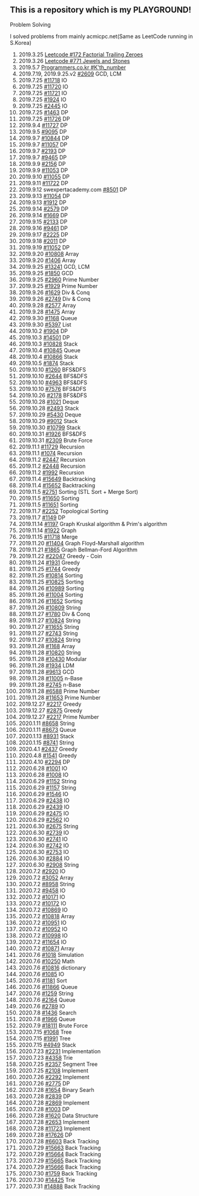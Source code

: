 ## This is a repository which is my PLAYGROUND!

Problem Solving

I solved problems from mainly acmicpc.net(Same as LeetCode running in S.Korea)

1. 2019.3.25    [Leetcode #172 Factorial Trailing Zeroes](https://leetcode.com/problems/factorial-trailing-zeroes/discuss/52373/Simple-CC%2B%2B-Solution-(with-detailed-explaination))
2. 2019.3.26    [Leetcode #771 Jewels and Stones](https://leetcode.com/problems/jewels-and-stones/)
3. 2019.5.7     [Programmers.co.kr #K'th_number](https://programmers.co.kr/learn/courses/30/lessons/42748)
4. 2019.7.19, 2019.9.25.v2  [#2609](https://www.acmicpc.net/problem/2609) GCD, LCM
5. 2019.7.25    [#11718](https://www.acmicpc.net/problem/11718) IO
6. 2019.7.25    [#11720](https://www.acmicpc.net/problem/11720) IO
7. 2019.7.25    [#11721]( https://www.acmicpc.net/problem/11721) IO
8. 2019.7.25    [#1924](https://www.acmicpc.net/problem/2445) IO
9. 2019.7.25    [#2445](https://www.acmicpc.net/problem/2445) IO
10. 2019.7.25   [#1463](https://www.acmicpc.net/problem/1463) DP
11. 2019.7.25   [#11726](https://www.acmicpc.net/problem/11726) DP
12. 2019.9.4    [#11727](https://www.acmicpc.net/problem/11727) DP
13. 2019.9.5    [#9095](https://www.acmicpc.net/problem/9095) DP
14. 2019.9.7    [#10844](https://www.acmicpc.net/problem/10844) DP
15. 2019.9.7    [#11057](https://www.acmicpc.net/problem/11057) DP
16. 2019.9.7    [#2193](https://www.acmicpc.net/problem/2193) DP
17. 2019.9.7    [#9465](https://www.acmicpc.net/problem/9465) DP
18. 2019.9.9    [#2156](https://www.acmicpc.net/problem/2156) DP
19. 2019.9.9    [#11053](https://www.acmicpc.net/problem/11053) DP
20. 2019.9.10   [#11055](https://www.acmicpc.net/problem/11055) DP
21. 2019.9.11   [#11722](https://www.acmicpc.net/problem/11722) DP
22. 2019.9.12  swexpertacademy.com [#8501](https://swexpertacademy.com/main/code/problem/problemDetail.do?contestProbId=AWz50CHK8DgDFARQ&categoryId=AWz50CHK8DgDFARQ&categoryType=CODE#) DP
23. 2019.9.13   [#11054](https://www.acmicpc.net/problem/11054) DP
24. 2019.9.13   [#1912](https://www.acmicpc.net/problem/1912) DP
25. 2019.9.14   [#2579](https://www.acmicpc.net/problem/2579) DP
26. 2019.9.14   [#1669](https://www.acmicpc.net/problem/1669) DP
27. 2019.9.15   [#2133](https://www.acmicpc.net/problem/2133) DP
28. 2019.9.16   [#9461](https://www.acmicpc.net/problem/9461) DP
29. 2019.9.17   [#2225](https://www.acmicpc.net/problem/2225) DP
30. 2019.9.18   [#2011](https://www.acmicpc.net/problem/2011) DP
31. 2019.9.19   [#11052](https://www.acmicpc.net/problem/11052) DP
32. 2019.9.20   [#10808](https://www.acmicpc.net/problem/10808) Array
33. 2019.9.20   [#1406](https://www.acmicpc.net/problem/1406) Array
34. 2019.9.25   [#13241](https://www.acmicpc.net/problem/13241) GCD, LCM
35. 2019.9.25   [#1850](https://www.acmicpc.net/problem/1850) GCD
36. 2019.9.25   [#2960](https://www.acmicpc.net/problem/2960) Prime Number
37. 2019.9.25   [#1929](https://www.acmicpc.net/problem/1929) Prime Number
38. 2019.9.26   [#1629](https://www.acmicpc.net/problem/1629) Div & Conq
39. 2019.9.26   [#2749](https://www.acmicpc.net/problem/2749) Div & Conq
40. 2019.9.28   [#2577](https://www.acmicpc.net/problem/2577) Array
41. 2019.9.28   [#1475](https://www.acmicpc.net/problem/1475) Array
42. 2019.9.30   [#1168](https://www.acmicpc.net/problem/1168) Queue
43. 2019.9.30   [#5397](https://www.acmicpc.net/problem/5397) List
44. 2019.10.2   [#1904](https://www.acmicpc.net/problem/1904) DP
45. 2019.10.3   [#14501](https://www.acmicpc.net/problem/14501) DP
46. 2019.10.3   [#10828](https://www.acmicpc.net/problem/10828) Stack
47. 2019.10.4   [#10845](https://www.acmicpc.net/problem/1084) Queue
48. 2019.10.4   [#10866](https://www.acmicpc.net/problem/10866) Stack
49. 2019.10.5   [#1874](https://www.acmicpc.net/problem/1874) Stack
50. 2019.10.10  [#1260](https://www.acmicpc.net/problem/1260) BFS&DFS
51. 2019.10.10  [#2644](https://www.acmicpc.net/problem/2644) BFS&DFS
52. 2019.10.10  [#4963](https://www.acmicpc.net/problem/4963) BFS&DFS
53. 2019.10.10  [#7576](https://www.acmicpc.net/problem/7576) BFS&DFS
54. 2019.10.26  [#2178](https://www.acmicpc.net/problem/2178) BFS&DFS
55. 2019.10.28  [#1021](https://www.acmicpc.net/problem/1021) Deque
56. 2019.10.28  [#2493](https://www.acmicpc.net/problem/2493) Stack
57. 2019.10.29  [#5430](https://www.acmicpc.net/problem/5430) Deque
58. 2019.10.29  [#9012](https://www.acmicpc.net/problem/9012) Stack
59. 2019.10.30  [#10799](https://www.acmicpc.net/problem/10799) Stack
60. 2019.10.31  [#1926](https://www.acmicpc.net/problem/1926) BFS&DFS
61. 2019.10.31  [#2309](https://www.acmicpc.net/problem/2309) Brute Force
62. 2019.11.1   [#11729](https://www.acmicpc.net/problem/11729) Recursion
63. 2019.11.1   [#1074](https://www.acmicpc.net/problem/1074) Recursion
64. 2019.11.2   [#2447](https://www.acmicpc.net/problem/2447) Recursion
65. 2019.11.2   [#2448](https://www.acmicpc.net/problem/2448) Recursion
66. 2019.11.2   [#1992](https://www.acmicpc.net/problem/1992) Recursion
67. 2019.11.4   [#15649](https://www.acmicpc.net/problem/15649) Backtracking
68. 2019.11.4   [#15652](https://www.acmicpc.net/problem/15652) Backtracking
69. 2019.11.5   [#2751](https://www.acmicpc.net/problem/2751) Sorting (STL Sort + Merge Sort)
70. 2019.11.5   [#11650](https://www.acmicpc.net/problem/11650) Sorting
71. 2019.11.5   [#11651](https://www.acmicpc.net/problem/11651) Sorting
72. 2019.11.7   [#2252](https://www.acmicpc.net/problem/2252) Topological Sorting
73. 2019.11.7   [#1149](https://www.acmicpc.net/problem/1149) DP
74. 2019.11.14  [#1197](https://www.acmicpc.net/problem/1197) Graph Kruskal algorithm & Prim's algorithm
75. 2019.11.14  [#1922](https://www.acmicpc.net/problem/1922) Graph
76. 2019.11.15  [#11718](https://www.acmicpc.net/problem/11718) Merge
77. 2019.11.20  [#11404](https://www.acmicpc.net/problem/11404) Graph Floyd-Marshall algorithm
78. 2019.11.21  [#1865](https://www.acmicpc.net/problem/1865) Graph Bellman-Ford Algorithm
79. 2019.11.22  [#22047](https://www.acmicpc.net/problem/11047) Greedy - Coin
80. 2019.11.24  [#1931](https://www.acmicpc.net/problem/1931) Greedy
81. 2019.11.25  [#1744](https://www.acmicpc.net/problem/1744) Greedy
82. 2019.11.25  [#10814](https://www.acmicpc.net/problem/10814) Sorting
83. 2019.11.25  [#10825](https://www.acmicpc.net/problem/10825) Sorting
84. 2019.11.26  [#10989](https://www.acmicpc.net/problem/10989) Sorting
85. 2019.11.26  [#11004](https://www.acmicpc.net/problem/11004) Sorting
86. 2019.11.26  [#11652](https://www.acmicpc.net/problem/11652) Sorting
87. 2019.11.26  [#10809](https://www.acmicpc.net/problem/10809) String
88. 2019.11.27  [#1780](https://www.acmicpc.net/problem/1780) Div & Conq
89. 2019.11.27  [#10824](https://www.acmicpc.net/problem/10824) String
90. 2019.11.27  [#11655](https://www.acmicpc.net/problem/11655) String
91. 2019.11.27  [#2743](https://www.acmicpc.net/problem/2743) String
92. 2019.11.27  [#10824](https://www.acmicpc.net/problem/10824) String
93. 2019.11.28  [#1168](https://www.acmicpc.net/problem/1168) Array
94. 2019.11.28  [#10820](https://www.acmicpc.net/problem/10820) String
95. 2019.11.28  [#10430](https://www.acmicpc.net/problem/10430) Modular
96. 2019.11.28  [#1934](https://www.acmicpc.net/problem/1934) LDM
97. 2019.11.28  [#9613](https://www.acmicpc.net/problem/9613) GCD
98. 2019.11.28  [#11005](https://www.acmicpc.net/problem/11005) n-Base
99. 2019.11.28  [#2745](https://www.acmicpc.net/problem/2745) n-Base
100. 2019.11.28 [#6588](https://www.acmicpc.net/problem/6588) Prime Number
101. 2019.11.28 [#11653](https://www.acmicpc.net/problem/6588) Prime Number
102. 2019.12.27 [#2217](https://www.acmicpc.net/problem/2217) Greedy
103. 2019.12.27 [#2875](https://www.acmicpc.net/problem/2875) Greedy
104. 2019.12.27 [#2217](https://www.acmicpc.net/problem/2217) Prime Number
105. 2020.1.11  [#8658](https://swexpertacademy.com/main/code/problem/problemDetail.do?contestProbId=AW1lwyh6WPwDFARC&categoryId=AW1lwyh6WPwDFARC&categoryType=CODE) String
106. 2020.1.11  [#8673](https://swexpertacademy.com/main/code/problem/problemDetail.do?contestProbId=AW2Jldrqlo4DFASu) Queue
107. 2020.1.13  [#8931](https://swexpertacademy.com/main/code/problem/problemDetail.do?contestProbId=AW5jBWLq7jwDFATQ&categoryId=AW5jBWLq7jwDFATQ&categoryType=CODE) Stack
108. 2020.1.15  [#8741](https://swexpertacademy.com/main/code/problem/problemDetail.do?contestProbId=AW2y6n3qPXQDFATy) String
109. 2020.4.1   [#2437](https://www.acmicpc.net/problem/2437) Greedy
110. 2020.4.8   [#1541](https://www.acmicpc.net/problem/1541) Greedy
111. 2020.4.10  [#2294](https://www.acmicpc.net/problem/2294) DP
112. 2020.6.28  [#1001](https://www.acmicpc.net/problem/1001) IO
113. 2020.6.28  [#1008](https://www.acmicpc.net/problem/1008) IO
114. 2020.6.29  [#1152](https://www.acmicpc.net/problem/1152) String
115. 2020.6.29  [#1157](https://www.acmicpc.net/problem/1157) String
116. 2020.6.29  [#1546](https://www.acmicpc.net/problem/1546) IO
117. 2020.6.29  [#2438](https://www.acmicpc.net/problem/2438) IO
118. 2020.6.29  [#2439](https://www.acmicpc.net/problem/2439) IO
119. 2020.6.29  [#2475](https://www.acmicpc.net/problem/2475) IO
120. 2020.6.29  [#2562](https://www.acmicpc.net/problem/2562) IO
121. 2020.6.30  [#2675](https://www.acmicpc.net/problem/2675) String
122. 2020.6.30  [#2739](https://www.acmicpc.net/problem/2739) IO
123. 2020.6.30  [#2741](https://www.acmicpc.net/problem/2741) IO
124. 2020.6.30  [#2742](https://www.acmicpc.net/problem/2742) IO
125. 2020.6.30  [#2753](https://www.acmicpc.net/problem/2753) IO
126. 2020.6.30  [#2884](https://www.acmicpc.net/problem/2884) IO
127. 2020.6.30  [#2908](https://www.acmicpc.net/problem/2908) String 
128. 2020.7.2   [#2920](https://www.acmicpc.net/problem/2920) IO
129. 2020.7.2   [#3052](https://www.acmicpc.net/problem/3052) Array
130. 2020.7.2   [#8958](https://www.acmicpc.net/problem/8958) String
131. 2020.7.2   [#9458](https://www.acmicpc.net/problem/9458) IO
132. 2020.7.2   [#10171](https://www.acmicpc.net/problem/10171) IO
133. 2020.7.2   [#10172](https://www.acmicpc.net/problem/10172) IO
134. 2020.7.2   [#10869](https://www.acmicpc.net/problem/10869) IO
135. 2020.7.2   [#10818](https://www.acmicpc.net/problem/10818) Array
136. 2020.7.2   [#10951](https://www.acmicpc.net/problem/10951) IO
137. 2020.7.2   [#10952](https://www.acmicpc.net/problem/10952) IO
138. 2020.7.2   [#10998](https://www.acmicpc.net/problem/10998) IO
139. 2020.7.2   [#11654](https://www.acmicpc.net/problem/11654) IO
140. 2020.7.2   [#10871](https://www.acmicpc.net/problem/10871) Array
141. 2020.7.6   [#1018](https://www.acmicpc.net/problem/1018) Simulation
142. 2020.7.6   [#10250](https://www.acmicpc.net/problem/10250) Math
143. 2020.7.6   [#10816](https://www.acmicpc.net/problem/10816) dictionary
144. 2020.7.6   [#1085](https://www.acmicpc.net/problem/1085) IO
145. 2020.7.6   [#1181](https://www.acmicpc.net/problem/1181) Sort
146. 2020.7.6   [#11866](https://www.acmicpc.net/problem/11866) Queue
147. 2020.7.6   [#1259](https://www.acmicpc.net/problem/1259) String
148. 2020.7.6   [#2164](https://www.acmicpc.net/problem/2164) Queue
149. 2020.7.6   [#2789](https://www.acmicpc.net/problem/2789) IO
150. 2020.7.8   [#1436](https://www.acmicpc.net/problem/1436) Search
151. 2020.7.8   [#1966](https://www.acmicpc.net/problem/1966) Queue
152. 2020.7.9   [#18111](https://www.acmicpc.net/problem/18111) Brute Force
153. 2020.7.15  [#1068](https://www.acmicpc.net/problem/1068) Tree
154. 2020.7.15  [#1991](https://www.acmicpc.net/problem/1991) Tree
155. 2020.7.15  [#4949](https://www.acmicpc.net/problem/4949) Stack
156. 2020.7.23  [#2231](https://www.acmicpc.net/problem/2231) Implementation
157. 2020.7.23  [#4358](https://www.acmicpc.net/problem/4358) Trie
156. 2020.7.25  [#2357](https://www.acmicpc.net/problem/2357) Segment Tree
157. 2020.7.25  [#2108](https://www.acmicpc.net/problem/2108) Implement
158. 2020.7.26  [#2292](https://www.acmicpc.net/problem/2292) Implement
159. 2020.7.26  [#2775](https://www.acmicpc.net/problem/2775) DP
160. 2020.7.28  [#1654](https://www.acmicpc.net/problem/1654) Binary Searh
161. 2020.7.28  [#2839](https://www.acmicpc.net/problem/2839) DP
162. 2020.7.28  [#2869](https://www.acmicpc.net/problem/2869) Implement
163. 2020.7.28  [#1003](https://www.acmicpc.net/problem/1003) DP
164. 2020.7.28  [#1620](https://www.acmicpc.net/problem/1620) Data Structure
165. 2020.7.28  [#2653](https://www.acmicpc.net/problem/2653) Implement
166. 2020.7.28  [#11723](https://www.acmicpc.net/problem/11723) Implement
167. 2020.7.28  [#17626](https://www.acmicpc.net/problem/17626) DP
168. 2020.7.28  [#6603](https://www.acmicpc.net/problem/6603) Back Tracking
169. 2020.7.29  [#15663](https://www.acmicpc.net/problem/15663) Back Tracking
170. 2020.7.29  [#15664](https://www.acmicpc.net/problem/15664) Back Tracking
171. 2020.7.29  [#15665](https://www.acmicpc.net/problem/15665) Back Tracking
172. 2020.7.29  [#15666](https://www.acmicpc.net/problem/15666) Back Tracking
173. 2020.7.30  [#1759](https://www.acmicpc.net/problem/1759) Back Tracking
174. 2020.7.30  [#14425](https://www.acmicpc.net/problem/14425) Trie
175. 2020.7.31  [#14888](https://www.acmicpc.net/problem/14888) Back Tracking
